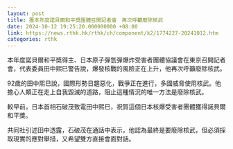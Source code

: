 ```yaml
---
layout: post
title: 獲本年度諾貝爾和平奬團體召開記者會　再次呼籲廢除核武
date: 2024-10-12 19:25:20.000000000 +08:00
link: https://news.rthk.hk/rthk/ch/component/k2/1774227-20241012.htm
categories: rthk
---
```


本年度諾貝爾和平奬得主、日本原子彈氫彈爆炸受害者團體協議會在東京召開記者會，代表委員田中熙巳警告說，爆發核戰的風險正在上升，他再次呼籲廢除核武。

92歲的田中熙巳說，國際形勢日趨惡化，戰爭正在進行，多國威脅使用核武。他擔心人類正在走上自我毀滅的道路，阻止這種情況的唯一方法是廢除核武。

較早前，日本首相石破茂致電田中熙巳，祝賀這個日本核爆受害者團體獲得諾貝爾和平獎。

共同社引述田中透露，石破茂在通話中表示，他認為最終是要廢除核武，但必須採取現實的應對舉措，又希望雙方直接會面對話。
